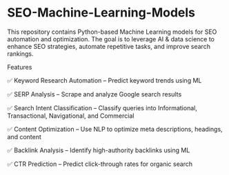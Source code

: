 # SEO-Machine-Learning-Models
This repository contains Python-based Machine Learning models for SEO automation and optimization. The goal is to leverage AI &amp; data science to enhance SEO strategies, automate repetitive tasks, and improve search rankings.

Features

✅ Keyword Research Automation – Predict keyword trends using ML

✅ SERP Analysis – Scrape and analyze Google search results

✅ Search Intent Classification – Classify queries into Informational, Transactional, Navigational, and Commercial

✅ Content Optimization – Use NLP to optimize meta descriptions, headings, and content

✅ Backlink Analysis – Identify high-authority backlinks using ML

✅ CTR Prediction – Predict click-through rates for organic search

